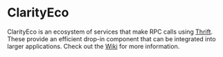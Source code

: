 # ClarityEco  

ClarityEco is an ecosystem of services that make RPC calls using [Thrift](https://thrift.apache.org/). These provide an efficient drop-in component that can be integrated into larger applications. Check out the [Wiki](wiki) for more information.
